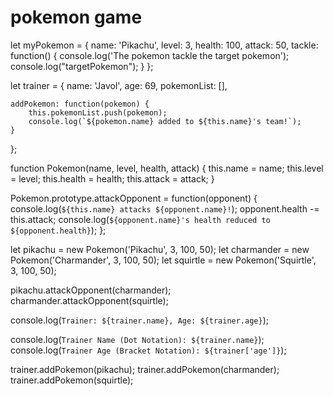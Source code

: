 # pokemon game 


let myPokemon = {
    name: 'Pikachu',
    level: 3,
    health: 100,
    attack: 50,
    tackle: function() {
        console.log('The pokemon tackle the target pokemon');
        console.log("targetPokemon");
    }
};


let trainer = {
    name: 'Javol',
    age: 69,
    pokemonList: [],

    addPokemon: function(pokemon) {
        this.pokemonList.push(pokemon);
        console.log(`${pokemon.name} added to ${this.name}'s team!`);
    }
};


function Pokemon(name, level, health, attack) {
    this.name = name;
    this.level = level;
    this.health = health;
    this.attack = attack;
}


Pokemon.prototype.attackOpponent = function(opponent) {
    console.log(`${this.name} attacks ${opponent.name}!`);
    opponent.health -= this.attack; 
    console.log(`${opponent.name}'s health reduced to ${opponent.health}`);
};


let pikachu = new Pokemon('Pikachu', 3, 100, 50);
let charmander = new Pokemon('Charmander', 3, 100, 50);
let squirtle = new Pokemon('Squirtle', 3, 100, 50);


pikachu.attackOpponent(charmander);
charmander.attackOpponent(squirtle);


console.log(`Trainer: ${trainer.name}, Age: ${trainer.age}`);


console.log(`Trainer Name (Dot Notation): ${trainer.name}`);
console.log(`Trainer Age (Bracket Notation): ${trainer['age']}`);


trainer.addPokemon(pikachu);
trainer.addPokemon(charmander);
trainer.addPokemon(squirtle);

